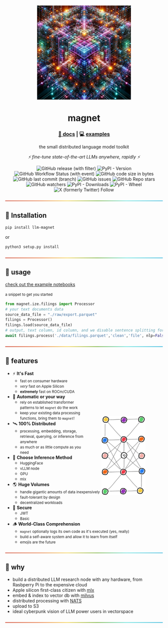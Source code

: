 <p align="center">
   <img height="300" width="300" src="./magnet.png">
   <br>

   <h1 align="center">magnet</h1>

   <h3 align="center"><a href="https://prismadic.github.io/magnet/">📖 docs</a> | 💻 <a href="https://github.com/Prismadic/magnet/tree/main/examples">examples</a></h3>

   <p align="center">the small distributed language model toolkit</p>
   <p align="center"><i>⚡️ fine-tune state-of-the-art LLMs anywhere, rapidly ⚡️</i></p>
   <div align="center">
</p>

![GitHub release (with filter)](https://img.shields.io/github/v/release/prismadic/magnet)
![PyPI - Version](https://img.shields.io/pypi/v/llm_magnet)
![GitHub Workflow Status (with event)](https://img.shields.io/github/actions/workflow/status/prismadic/magnet/python-publish.yml)
![GitHub code size in bytes](https://img.shields.io/github/languages/code-size/prismadic/magnet)
![GitHub last commit (branch)](https://img.shields.io/github/last-commit/prismadic/magnet/main)
![GitHub issues](https://img.shields.io/github/issues/prismadic/magnet)
![GitHub Repo stars](https://img.shields.io/github/stars/prismadic/magnet)
![GitHub watchers](https://img.shields.io/github/watchers/prismadic/magnet)
![PyPI - Downloads](https://img.shields.io/pypi/dm/llm_magnet)
![PyPI - Wheel](https://img.shields.io/pypi/wheel/llm_magnet)
![X (formerly Twitter) Follow](https://img.shields.io/twitter/follow/prismadic?style=social&link=https%3A%2F%2Fx.com%2Fprismadic)

   </div>

</p>

<img src='./divider.png' style="width:100%;height:5px;">

## 🧬 Installation

``` bash
pip install llm-magnet
```

or

``` bash
python3 setup.py install
```

<img src='./divider.png' style="width:100%;height:5px;">

## 🎉 usage

[check out the example notebooks](./examples/)

<small>a snippet to get you started</small>

``` python
from magnet.ize.filings import Processor
# your text documents data
source_data_file = "./raw/export.parquet"
filings = Processor()
filings.load(source_data_file)
# output, text column, id column, and we disable sentence splitting for fastest processing
await filings.process('./data/filings.parquet','clean','file', nlp=False)
```

<img src='./divider.png' style="width:100%;height:5px;">

## 🔮 features

<center>
<img src="./clustered_bidirectional.png" style="width:50%;transform: rotate(90deg);margin-top:200px;" align="right">
</center>

- ⚡️ **It's Fast**
  - <small>fast on consumer hardware</small>
  - <small>_very_ fast on Apple Silicon</small>
  - <small>**extremely** fast on ROCm/CUDA</small>
- 🫵 **Automatic or your way**
  - <small>rely on established transformer patterns to let `magnet` do the work</small>
  - <small>keep your existing data processing functions, bring them to `magnet`!</small>
- 🛰️ **100% Distributed**
  - <small>processing, embedding, storage, retrieval, querying, or inference from anywhere</small>
  - <small>as much or as little compute as you need</small>
- 🧮 **Choose Inference Method**
  - <small>HuggingFace</small>
  - <small>vLLM node</small>
  - <small>GPU</small>
  - <small>mlx</small>
- 🌎 **Huge Volumes**
  - <small>handle gigantic amounts of data inexpensively</small>
  - <small>fault-tolerant by design</small>
  - <small>decentralized workloads</small>
- 🔐 **Secure**
  - <small>JWT</small>
  - <small>Basic</small>
- 🪵 **World-Class Comprehension**
  - <small>`magnet` optionally logs its own code as it's executed (yes, really)</small>
  - <small>build a self-aware system and allow it to learn from itself</small>
  - <small>emojis are the future</small>

<img src='./divider.png' style="width:100%;height:5px;">

## 🧲 why

- build a distributed LLM research node with any hardware, from Rasbperry Pi to the expensive cloud
- Apple silicon first-class citizen with [mlx](https://github.com/ml-explore/mlx)
- embed & index to vector db with [milvus](https://milvus.io)
- distributed processing with [NATS](https://nats.io)
- upload to S3
- ideal cyberpunk vision of LLM power users in vectorspace

<img src='./divider.png' style="width:100%;height:5px;">
